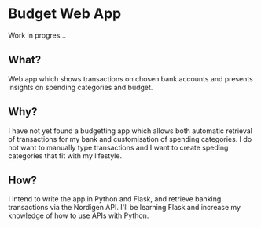 # Budget Web App
Work in progres...

## What?
Web app which shows transactions on chosen bank accounts and presents insights
on spending categories and budget.

## Why?
I have not yet found a budgetting app which allows both automatic retrieval of 
transactions for my bank and customisation of spending categories. I do not want
to manually type transactions and I want to create speding categories that fit 
with my lifestyle.  

## How?
I intend to write the app in Python and Flask, and retrieve banking transactions
via the Nordigen API. I'll be learning Flask and increase my knowledge of how to 
use APIs with Python.

